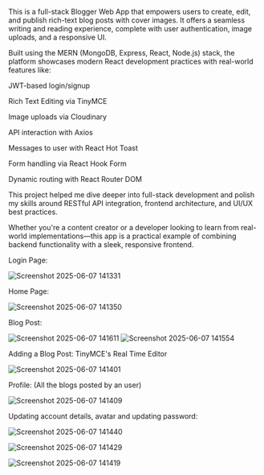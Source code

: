 This is a full-stack Blogger Web App that empowers users to create, edit, and publish rich-text blog posts with cover images. It offers a seamless writing and reading experience, complete with user authentication, image uploads, and a responsive UI.

Built using the MERN (MongoDB, Express, React, Node.js) stack, the platform showcases modern React development practices with real-world features like:

JWT-based login/signup

Rich Text Editing via TinyMCE

Image uploads via Cloudinary

API interaction with Axios

Messages to user with React Hot Toast

Form handling via React Hook Form

Dynamic routing with React Router DOM

This project helped me dive deeper into full-stack development and polish my skills around RESTful API integration, frontend architecture, and UI/UX best practices.

Whether you're a content creator or a developer looking to learn from real-world implementations—this app is a practical example of combining backend functionality with a sleek, responsive frontend.



Login Page:

![Screenshot 2025-06-07 141331](https://github.com/user-attachments/assets/bb7a8ca5-4776-4e17-a3a4-682e511bd682)

Home Page:

![Screenshot 2025-06-07 141350](https://github.com/user-attachments/assets/8d88fa52-a6fa-4eb7-9519-987333ef0038)

Blog Post:

![Screenshot 2025-06-07 141611](https://github.com/user-attachments/assets/ecb92f21-e2c5-4c16-b9c2-15783169f6d5)
![Screenshot 2025-06-07 141554](https://github.com/user-attachments/assets/15c1fcb8-5f79-4f61-b46c-f6667b4bd08c)

Adding a Blog Post: TinyMCE's Real Time Editor

![Screenshot 2025-06-07 141401](https://github.com/user-attachments/assets/b6ea66c8-77b3-4f74-b549-dfe4f2bdb0a0)

Profile: (All the blogs posted by an user)

![Screenshot 2025-06-07 141409](https://github.com/user-attachments/assets/da24bdba-1d96-4087-8445-9b6c736cb31f)

Updating account details, avatar and updating password:

![Screenshot 2025-06-07 141440](https://github.com/user-attachments/assets/11c18bf6-a8c8-49a2-8834-ce9c84639d87)

![Screenshot 2025-06-07 141429](https://github.com/user-attachments/assets/a17f3c7a-6723-4c5d-a26d-da7158754d1a)

![Screenshot 2025-06-07 141419](https://github.com/user-attachments/assets/7486c6fe-1424-4401-90de-5d1133d3e49e)

